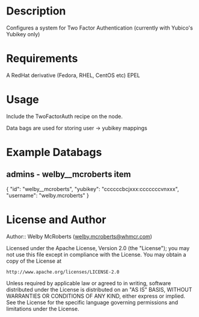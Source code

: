 Description
===========
Configures a system for Two Factor Authentication (currently with Yubico's Yubikey only)

Requirements
============
A RedHat derivative (Fedora, RHEL, CentOS etc)
EPEL

Usage
=====
Include the TwoFactorAuth recipe on the node.

Data bags are used for storing user -> yubikey mappings

Example Databags
================

admins - welby__mcroberts item
------------------------------
{
    "id": "welby__mcroberts",
    "yubikey": "ccccccbcjxxx:cccccccvnxxx",
    "username": "welby.mcroberts"
}

License and Author
==================

Author:: Welby McRoberts (<welby.mcroberts@whmcr.com>)

Licensed under the Apache License, Version 2.0 (the "License");
you may not use this file except in compliance with the License.
You may obtain a copy of the License at

    http://www.apache.org/licenses/LICENSE-2.0

Unless required by applicable law or agreed to in writing, software
distributed under the License is distributed on an "AS IS" BASIS,
WITHOUT WARRANTIES OR CONDITIONS OF ANY KIND, either express or implied.
See the License for the specific language governing permissions and
limitations under the License.


